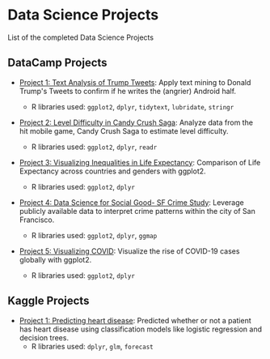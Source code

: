 # Data Science Projects
List of the completed Data Science Projects

## DataCamp Projects 

- [Project 1: Text Analysis of Trump Tweets](https://github.com/cbatra9/DataScienceProjects/blob/master/Text%20Analysis%20of%20Trump%20Tweets.ipynb): Apply text mining to Donald Trump's Tweets to confirm if he writes the (angrier) Android half.
  - R libraries used: `ggplot2`, `dplyr`, `tidytext`, `lubridate`, `stringr`

- [Project 2: Level Difficulty in Candy Crush Saga](https://github.com/cbatra9/DataScienceProjects/blob/master/Level%20Difficulty%20in%20Candy%20Crush%20Saga.ipynb): Analyze data from the hit mobile game, Candy Crush Saga to estimate level difficulty.
  - R libraries used: `ggplot2`, `dplyr`, `readr`
  
- [Project 3: Visualizing Inequalities in Life Expectancy](https://github.com/cbatra9/DataScienceProjects/blob/master/Visualizing%20Inequalities%20in%20Life%20Expectancy.ipynb): Comparison of Life Expectancy across countries and genders with ggplot2.
  - R libraries used: `ggplot2`, `dplyr`
  
- [Project 4: Data Science for Social Good- SF Crime Study](https://github.com/cbatra9/DataScienceProjects/blob/master/Data%20Science%20for%20Social%20Good-%20SF%20Crime%20Study.ipynb): Leverage publicly available data to interpret crime patterns within the city of San Francisco.
  - R libraries used: `ggplot2`, `dplyr`, `ggmap`
  
- [Project 5: Visualizing COVID](https://github.com/cbatra9/DataScienceProjects/blob/master/Visualizing%20COVID.ipynb): Visualize the rise of COVID-19 cases globally with ggplot2.
  - R libraries used: `ggplot2`, `dplyr`


## Kaggle Projects 

- [Project 1: Predicting heart disease](https://github.com/cbatra9/DataScienceProjects/blob/master/Predicting%20heart%20disease): 
Predicted whether or not a patient has heart disease using classification models like logistic regression and decision trees.
  - R libraries used: `dplyr`, `glm`, `forecast`


